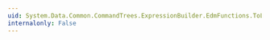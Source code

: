 ```yaml
---
uid: System.Data.Common.CommandTrees.ExpressionBuilder.EdmFunctions.ToLower(System.Data.Common.CommandTrees.DbExpression)
internalonly: False
---
```

